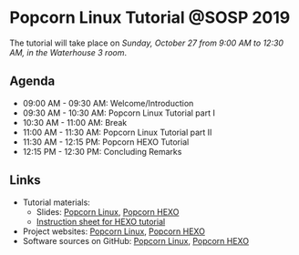 # Popcorn Linux Tutorial @SOSP 2019

The tutorial will take place on _Sunday, October 27 from 9:00 AM to 12:30 AM,
in the Waterhouse 3 room_.

## Agenda

- 09:00 AM - 09:30 AM: Welcome/Introduction
- 09:30 AM - 10:30 AM: Popcorn Linux Tutorial part I
- 10:30 AM - 11:00 AM: Break
- 11:00 AM - 11:30 AM: Popcorn Linux Tutorial part II
- 11:30 AM - 12:15 PM: Popcorn HEXO Tutorial
- 12:15 PM - 12:30 PM: Concluding Remarks

## Links

- Tutorial materials:
  - Slides: [Popcorn Linux](), [Popcorn HEXO]()
  - [Instruction sheet for HEXO tutorial]()
- Project websites: [Popcorn Linux](http://popcornlinux.org), [Popcorn HEXO](http://popcornlinux.org/index.php/hexo)
- Software sources on GitHub: [Popcorn Linux](), [Popcorn HEXO](https://github.com/ssrg-vt/popcorn-compiler/tree/hermit-master)
